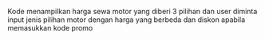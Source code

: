 Kode menampilkan harga sewa motor yang diberi 3 pilihan dan user diminta input jenis pilihan motor dengan
harga yang berbeda dan diskon apabila memasukkan kode promo